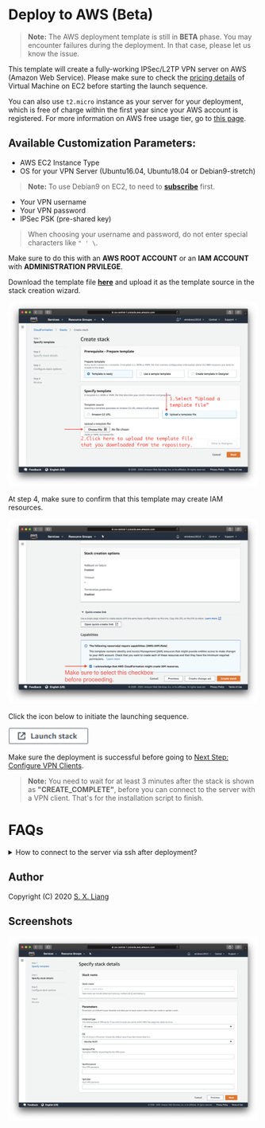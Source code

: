 # Deploy to AWS (Beta)

> **Note:** The AWS deployment template is still in **BETA** phase. You may encounter failures during the deployment. In that case, please let us know the issue.

This template will create a fully-working IPSec/L2TP VPN server on AWS (Amazon Web Service). Please make sure to check the [pricing details](https://aws.amazon.com/ec2/pricing/on-demand/) of Virtual Machine on EC2 before starting the launch sequence.

You can also use `t2.micro` instance as your server for your deployment, which is free of charge within the first year since your AWS account is registered. For more information on AWS free usage tier, go to [this page](https://aws.amazon.com/free/).

## Available Customization Parameters:

- AWS EC2 Instance Type
- OS for your VPN Server (Ubuntu16.04, Ubuntu18.04 or Debian9-stretch)
> **Note:** To use Debian9 on EC2, to need to [**subscribe**](https://aws.amazon.com/marketplace/pp/B073HW9SP3) first.
- Your VPN username
- Your VPN password
- IPSec PSK (pre-shared key)

> When choosing your username and password, do not enter special characters like `" ' \`.

Make sure to do this with an **AWS ROOT ACCOUNT** or an **IAM ACCOUNT** with **ADMINISTRATION PRVILEGE**. 

Download the template file [**here**](https://raw.githubusercontent.com/scottpedia/setup-ipsec-vpn/master/aws/cloudformation-template-ipsec) and upload it as the template source in the stack creation wizard.

![Upload the file](upload-the-template.png)

At step 4, make sure to confirm that this template may create IAM resources.

![Confirm IAM](confirm-iam.png)

Click the icon below to initiate the launching sequence.

<a href="https://console.aws.amazon.com/cloudformation/home#/stacks/new"><img src="../docs/images/cloudformation-launch-stack-button.png" alt="Deploy to AWS" height="34px"></a>

Make sure the deployment is successful before going to [Next Step: Configure VPN Clients](https://git.io/vpnclients).

> **Note:** You need to wait for at least 3 minutes after the stack is shown as **"CREATE_COMPLETE"**, before you can connect to the server with a VPN client. That's for the installation script to finish.

# FAQs

<details>
<summary>
How to connect to the server via ssh after deployment?
</summary>
  
AWS does not allow users to access the instances with an SSH password. Instead, users are instructed to create "key pairs", which are used as credentials to access the instances via SSH. 

The template here generates a key pair for you during the deployment, and that will be available as plain texts in the **"Output"** section after the stack is successfully created.

You need to note down that key file if you want to later access the VPN server via SSH. 

![](show-key.png)

</details>

## Author

Copyright (C) 2020 [S. X. Liang](https://github.com/scottpedia)

## Screenshots

<img src="specify-parameters.png" alt="Step 2">
